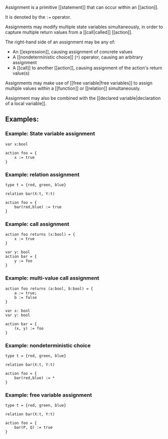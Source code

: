 Assignment is a primitive [[statement]] that can occur within an [[action]].

It is denoted by the `:=` operator.

Assignments may modify multiple state variables simultaneously, in order to capture multiple return values from a [[call|called]] [[action]].

The right-hand side of an assignment may be any of:
  - An [[expression]], causing assignment of concrete values
  - A [[nondeterministic choice]] (`*`) operator, causing an arbitrary assignment
  - A [[call]] to another [[action]], causing assignment of the action's return value(s)

Assignments may make use of [[free variable|free variables]] to assign multiple values within a [[function]] or [[relation]] simultaneously.

Assignment may also be combined with the [[declared variable|declaration of a local variable]].

## Examples:

### Example: State variable assignment

```
var x:bool

action foo = {
    x := true
}
```

### Example: relation assignment

```
type t = {red, green, blue}

relation bar(X:t, Y:t)

action foo = {
    bar(red,blue) := true
}
```

### Example: call assignment
```
action foo returns (x:bool) = {
    x := true
}

var y: bool
action bar = {
    y := foo
}
```

### Example: multi-value call assignment
```
action foo returns (a:bool, b:bool) = {
    a := true;
    b := false
}

var x: bool
var y: bool

action bar = {
    (x, y) := foo
}
```

### Example: nondeterministic choice
```
type t = {red, green, blue}

relation bar(X:t, Y:t)

action foo = {
    bar(red,blue) := *
}
```

### Example: free variable assignment

```
type t = {red, green, blue}

relation bar(X:t, Y:t)

action foo = {
    bar(P, Q) := true
}
```
